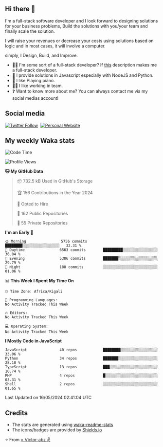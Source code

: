## Hi there 👋
I'm a full-stack software developer and I look forward to designing solutions for your business problems, Build the solutions with you/your team and finally scale the solution.

I will raise your revenues or decrease your costs using solutions based on logic and in most cases, it will involve a computer.

simply, I Design, Build, and Improve.

- 👨‍💻 I'm some sort of a full-stack developer? If [this](https://www.w3schools.com/whatis/whatis_fullstack.asp) description makes me a full-stack developer.
- 🌱 I provide solutions in Javascript especially with NodeJS and Python. 
- 🎹 I like Playing piano.
- 👯‍♀️ I like working in team.
- ❓ Want to know more about me? You can always contact me via my social medias account!

## Social media
[![Twitter Follow](https://img.shields.io/twitter/follow/vicky_abz?color=%231DA1F2&label=Twitter&style=for-the-badge&logo=twitter&logoColor=ffffff)](https://twitter.com/vicky_abz)
‎‎ [![Personal Website](https://img.shields.io/static/v1?label=visit&message=victor-abz.com&color=%235F021F&style=for-the-badge)](https://victor-abz.com/)

## My weekly Waka stats
<!--START_SECTION:waka-->
![Code Time](http://img.shields.io/badge/Code%20Time-819%20hrs%2039%20mins-blue)

![Profile Views](http://img.shields.io/badge/Profile%20Views-0-blue)

**🐱 My GitHub Data** 

> 📦 732.5 kB Used in GitHub's Storage 
 > 
> 🏆 156 Contributions in the Year 2024
 > 
> 💼 Opted to Hire
 > 
> 📜 162 Public Repositories 
 > 
> 🔑 55 Private Repositories 
 > 
**I'm an Early 🐤** 

```text
🌞 Morning                5756 commits        ████████░░░░░░░░░░░░░░░░░   32.31 % 
🌆 Daytime                6563 commits        █████████░░░░░░░░░░░░░░░░   36.84 % 
🌃 Evening                5306 commits        ███████░░░░░░░░░░░░░░░░░░   29.79 % 
🌙 Night                  188 commits         ░░░░░░░░░░░░░░░░░░░░░░░░░   01.06 % 
```


📊 **This Week I Spent My Time On** 

```text
🕑︎ Time Zone: Africa/Kigali

💬 Programming Languages: 
No Activity Tracked This Week

🔥 Editors: 
No Activity Tracked This Week

💻 Operating System: 
No Activity Tracked This Week
```

**I Mostly Code in JavaScript** 

```text
JavaScript               40 repos            ████████░░░░░░░░░░░░░░░░░   33.06 % 
Python                   34 repos            ███████░░░░░░░░░░░░░░░░░░   28.10 % 
TypeScript               13 repos            ███░░░░░░░░░░░░░░░░░░░░░░   10.74 % 
PHP                      4 repos             █░░░░░░░░░░░░░░░░░░░░░░░░   03.31 % 
Shell                    2 repos             ░░░░░░░░░░░░░░░░░░░░░░░░░   01.65 % 
```




 Last Updated on 16/05/2024 02:41:04 UTC
<!--END_SECTION:waka-->

## Credits
- The stats are generated using [waka-readme-stats](https://github.com/anmol098/waka-readme-stats)
- The icons/badges are provided by [Shields.io](https://shields.io/)

⭐️ From [> Victor-abz ✌](https://victor-abz.com/)
